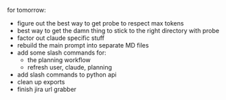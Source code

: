 for tomorrow:
- figure out the best way to get probe to respect max tokens
- best way to get the damn thing to stick to the right directory with probe
- factor out claude specific stuff
- rebuild the main prompt into separate MD files
- add some slash commands for:
  - the planning workflow
  - refresh user, claude, planning
- add slash commands to python api
- clean up exports
- finish jira url grabber
